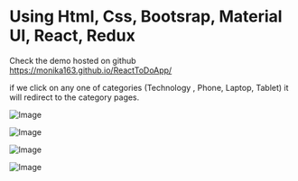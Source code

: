 





# Using Html, Css, Bootsrap, Material UI, React, Redux

Check the demo hosted on github https://monika163.github.io/ReactToDoApp/


if we click on any one of categories (Technology , Phone, Laptop, Tablet) it will redirect to the category pages.

![Image](https://github.com/user-attachments/assets/f290bd12-3dad-4ae9-a1ee-0003b8679cfd)

![Image](https://github.com/user-attachments/assets/ab42b752-5882-4122-be69-ef1ccecd1fdc)

![Image](https://github.com/user-attachments/assets/863321ec-1e77-45e7-865f-99c678f06743)

![Image](https://github.com/user-attachments/assets/1301ac50-cd1e-4ab2-bdf5-56b184bb3942)
